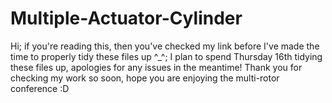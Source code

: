 # Multiple-Actuator-Cylinder
Hi; if you're reading this, then you've checked my link before I've made the time to properly tidy these files up ^_^; I plan to spend Thursday 16th tidying these files up, apologies for any issues in the meantime! Thank you for checking my work so soon, hope you are enjoying the multi-rotor conference :D
